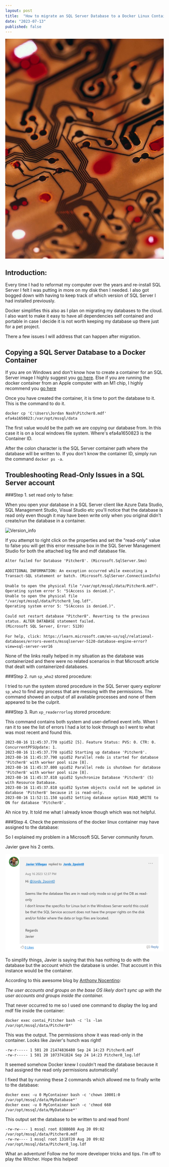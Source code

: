 ```yaml
---
layout: post
title:  "How to migrate an SQL Server Database to a Docker Linux Container."
date: "2023-07-13"
published: false
---
```


<img src="../0001-01-22-How-to-Migrate-a-SQL-Server-Database-to-a-Docker-Container-and-Troubleshoot-Read-Only-Issues/s3___eu-west-1_dlcs-storage_2_8_B0005829.jpg" alt="Version_info" class="image fit"/>

## Introduction:

Every time I had to reformat my computer over the years and re-install SQL Server I felt I was putting in more on my disk then I needed. I also got bogged down with having to keep track of which version of SQL Server I had installed previously. 

Docker simplifies this also as I plan on migrating my databases to the cloud. I also want to make it easy to have all dependencies self contained and portable in case I decide it is not worth keeping my database up there just for a pet project.

There a few issues I will address that can happen after migration. 

## Copying a SQL Server Database to a Docker Container

If you are on Windows and don't know how to create a container for an SQL Server image I highly suggest you [go here](https://www.yogihosting.com/docker-aspnet-core-sql-server-crud/). Else if you are running the docker container from an Apple computer with an M1 chip, I highly recommend you [go here](https://medium.com/geekculture/docker-express-running-a-local-sql-server-on-your-m1-mac-8bbc22c49dc9)

Once you have created the container, it is time to port the database to it. This is the command to do it.

```dotnetcli
docker cp 'C:\Users\Jordan Nash\Pitcher8.mdf' efa4a1650823:/var/opt/mssql/data
``````

The first value would be the path we are copying our database from. In this case it is on a local windows file system. Where's efa4a1650823 is the Container ID.

After the colon character is the SQL Server container path where the database will be written to. If you don't know the container ID, simply run the command `docker ps -a`.

## Troubleshooting Read-Only Issues in a SQL Server account

###Step 1. set read only to false:

When you open your database in a SQL Server client like Azure Data Studio, SQL Management Studio, Visual Studio etc you'll notice that the database is read only even though it may have been write only when you original didn't create/run the database in a container.

<img src="../0001-01-22-How-to-Migrate-a-SQL-Server-Database-to-a-Docker-Container-and-Troubleshoot-Read-Only-Issues/database_as_read_only.png" alt="Version_info" class="image fit"/>

If you attempt to right click on the properties and set the "read-only" value to false you will get this error messahe box in the SQL Server Management Studio for both the attached log file and mdf database file.

```dotnetcli
Alter failed for Database 'Pitcher8'. (Microsoft.SqlServer.Smo) 

ADDITIONAL INFORMATION: An exception occurred while executing a Transact-SQL statement or batch. (Microsoft.SqlServer.ConnectionInfo) 

Unable to open the physical file "/var/opt/mssql/data/Pitcher8.mdf". 
Operating system error 5: "5(Access is denied.)". 
Unable to open the physical file "/var/opt/mssql/data/Pitcher8_log.ldf". 
Operating system error 5: "5(Access is denied.)". 

Could not restart database "Pitcher8". Reverting to the previous status. ALTER DATABASE statement failed. 
(Microsoft SQL Server, Error: 5120) 

For help, click: https://learn.microsoft.com/en-us/sql/relational-databases/errors-events/mssqlserver-5120-database-engine-error?view=sql-server-ver16
```
None of the links really helped in my situation as the database was containerized and there were no related scenarios in that Microsoft article that dealt with containerized databases.

###Step 2. run `sp_who2` stored procedure:

I tried to run the system stored procedure in the SQL Server query explorer `sp_who2` to find any process that are messing with the permissions. The command showed an output of all available processes and none of them appeared to be the culprit. 

###Step 3. Run `xp_readerrorlog` stored procedure:

This command contains both system and user-defined event info. When I ran it to see the list of errors I had a lot to look through so I went to what was most recent and found this.

```
2023-08-16 11:45:37.770 spid52 [5]. Feature Status: PVS: 0. CTR: 0. ConcurrentPFSUpdate: 1.
2023-08-16 11:45:37.770 spid52 Starting up database 'Pitcher8'.
2023-08-16 11:45:37.790 spid52 Parallel redo is started for database 'Pitcher8' with worker pool size [8].
2023-08-16 11:45:37.800 spid52 Parallel redo is shutdown for database 'Pitcher8' with worker pool size [8].
2023-08-16 11:45:37.810 spid52 Synchronize Database 'Pitcher8' (5) with Resource Database.
2023-08-16 11:45:37.810 spid52 System objects could not be updated in database 'Pitcher8' because it is read-only.
2023-08-16 11:52:11.150 spid52 Setting database option READ_WRITE to ON for database 'Pitcher8'.

```

Ah nice try. It told me what I already know though which was not helpful.

###Step 4. Check the permissions of the docker linux container may have assigned to the database:

So I explained my problem in a Microsoft SQL Server community forum. 

Javier gave his 2 cents.

![](Javier's_two_cents.png)

To simplify things, Javier is saying that this has nothing to do with the database but the account which the database is under. That account in this instance would be the container.

According to this awesome blog by [Anthony Nocentino](https://www.nocentino.com/posts/2021-09-25-container-file-permissions-and-sql/): 

_The user accounts and groups on the base OS likely don’t sync up with the user accounts and groups inside the container._ 

That never occurred to me so I used one command to display the log and mdf file inside the container:
```
docker exec contai_Pitcher bash -c 'ls -lan /var/opt/mssql/data/Pitcher8*'
```
This was the output. The permissions show it was read-only in the container. Looks like Javier's hunch was right!

```
-rw-r----- 1 501 20 21474836480 Sep 24 14:23 Pitcher8.mdf 
-rw-r----- 1 501 20 1073741824 Sep 24 14:23 Pitcher8_log.ldf
```

It seemed somehow Docker knew I couldn't read the database because it had assigned the read only permissions automatically!

I fixed that by running these 2 commands which allowed me to finally write to the database:

```
docker exec -u 0 MyContainer bash -c 'chown 10001:0 /var/opt/mssql/data/MyDatabase*'
docker exec -u 0 MyContainer bash -c 'chmod 660 /var/opt/mssql/data/MyDatabase*'
```

This output set the database to be written to and read from!

```
-rw-rw---- 1 mssql root 8388608 Aug 20 09:02 /var/opt/mssql/data/Pitcher8.mdf
-rw-rw---- 1 mssql root 1310720 Aug 20 09:02 /var/opt/mssql/data/Pitcher8_log.ldf
```

What an adventure! Follow me for more developer tricks and tips. I'm off to play the Witcher. Hope this helped!